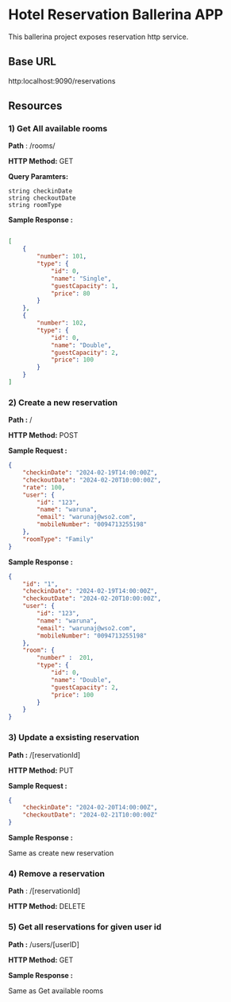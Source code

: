 # Hotel Reservation Ballerina APP

This ballerina project exposes reservation http service. 

## Base URL 

http:localhost:9090/reservations

## Resources

### 1) Get All available rooms

**Path** : /rooms/

**HTTP Method:** GET

**Query Paramters:** 

    string checkinDate
    string checkoutDate
    string roomType

**Sample Response :**

```json

[
    {
        "number": 101,
        "type": {
            "id": 0,
            "name": "Single",
            "guestCapacity": 1,
            "price": 80
        }
    },
    {
        "number": 102,
        "type": {
            "id": 0,
            "name": "Double",
            "guestCapacity": 2,
            "price": 100
        }
    }
]

```

### 2) Create a new reservation

**Path :** /

**HTTP Method:** POST

**Sample Request :**

```json
{
    "checkinDate": "2024-02-19T14:00:00Z",
    "checkoutDate": "2024-02-20T10:00:00Z",
    "rate": 100,
    "user": {
        "id": "123",
        "name": "waruna",
        "email": "warunaj@wso2.com",
        "mobileNumber": "0094713255198"
    },
    "roomType": "Family"
}
```


**Sample Response :**

```json
{
    "id": "1",
    "checkinDate": "2024-02-19T14:00:00Z",
    "checkoutDate": "2024-02-20T10:00:00Z",
    "user": {
        "id": "123",
        "name": "waruna",
        "email": "warunaj@wso2.com",
        "mobileNumber": "0094713255198"
    },
    "room": {
        "number" :  201,
        "type": {
            "id": 0,
            "name": "Double",
            "guestCapacity": 2,
            "price": 100
        }
    }
}
```

### 3) Update a exsisting reservation

**Path :** /[reservationId]

**HTTP Method:** PUT

**Sample Request :**

```json
{
    "checkinDate": "2024-02-20T14:00:00Z",
    "checkoutDate": "2024-02-21T10:00:00Z"
}
```

**Sample Response :**

Same as create new reservation

### 4) Remove a reservation

**Path** : /[reservationId]

**HTTP Method:** DELETE

### 5) Get all reservations for  given user id

**Path :** /users/[userID]

**HTTP Method:** GET

**Sample Response :**

Same as Get available rooms

